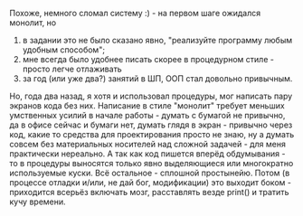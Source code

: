 Похоже, немного сломал систему :) - на первом шаге ожидался монолит, но 
1) в задании это не было сказано явно, "реализуйте программу любым удобным способом"; 
2) мне всегда было удобнее писать скорее в процедурном стиле - просто легче отлаживать 
3) за год (или уже два?) занятий в ШП, ООП стал довольно привычным.

Но, года два назад, я хотя и использовал процедуры, мог написать пару экранов кода без них. Написание в стиле "монолит" требует меньших умственных усилий в начале работы - думать с бумагой не привычно, да в офисе сейчас и бумаги нет, думать глядя в экран - привычно через код, какие то средства для проектирования просто не знаю, ну а думать совсем без материальных носителей над сложной задачей - для меня практически нереально. А так как код пишется вперёд обдумывания - то в процедуры выносятся только явно выделяющиеся или многократно используемые куски.
Всё остальное - сплошной простынейю. Потом (в процессе отладки и/или, не дай бог, модификации) это выходит боком - приходится всерьёз включать мозг, расставлять везде print() и тратить кучу времени.

